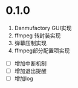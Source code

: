# 0.1.0

1. Danmufactory GUI实现
2. ffmpeg 转封装实现
3. 弹幕压制实现
4. ffmpeg部分配置项实现

- [ ] 增加中断机制
- [ ] 增加退出提醒
- [ ] 增加log
